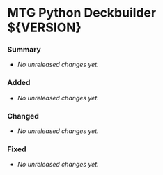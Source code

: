 # MTG Python Deckbuilder ${VERSION}

### Summary
- _No unreleased changes yet._

### Added
- _No unreleased changes yet._

### Changed
- _No unreleased changes yet._

### Fixed
- _No unreleased changes yet._
